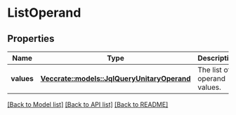 # ListOperand

## Properties

Name | Type | Description | Notes
------------ | ------------- | ------------- | -------------
**values** | [**Vec<crate::models::JqlQueryUnitaryOperand>**](JqlQueryUnitaryOperand.md) | The list of operand values. | 

[[Back to Model list]](../README.md#documentation-for-models) [[Back to API list]](../README.md#documentation-for-api-endpoints) [[Back to README]](../README.md)


